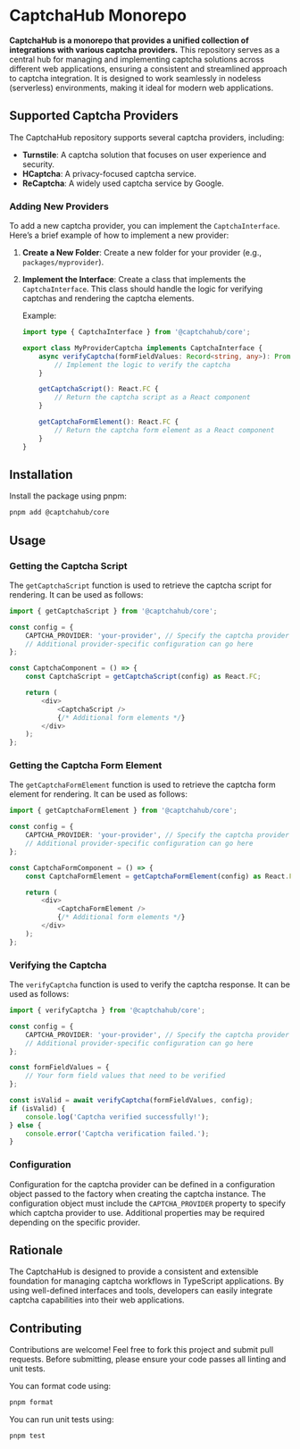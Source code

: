 # CaptchaHub Monorepo

**CaptchaHub is a monorepo that provides a unified collection of integrations with various captcha providers.** This repository serves as a central hub for managing and implementing captcha solutions across different web applications, ensuring a consistent and streamlined approach to captcha integration. It is designed to work seamlessly in nodeless (serverless) environments, making it ideal for modern web applications.

## Supported Captcha Providers

The CaptchaHub repository supports several captcha providers, including:

- **Turnstile**: A captcha solution that focuses on user experience and security.
- **HCaptcha**: A privacy-focused captcha service.
- **ReCaptcha**: A widely used captcha service by Google.

### Adding New Providers

To add a new captcha provider, you can implement the `CaptchaInterface`. Here’s a brief example of how to implement a new provider:

1. **Create a New Folder**: Create a new folder for your provider (e.g., `packages/myprovider`).
2. **Implement the Interface**: Create a class that implements the `CaptchaInterface`. This class should handle the logic for verifying captchas and rendering the captcha elements.

   Example:
   ```typescript
   import type { CaptchaInterface } from '@captchahub/core';

   export class MyProviderCaptcha implements CaptchaInterface {
       async verifyCaptcha(formFieldValues: Record<string, any>): Promise<boolean> {
           // Implement the logic to verify the captcha
       }

       getCaptchaScript(): React.FC {
           // Return the captcha script as a React component
       }

       getCaptchaFormElement(): React.FC {
           // Return the captcha form element as a React component
       }
   }
   ```

## Installation

Install the package using pnpm:

```bash
pnpm add @captchahub/core
```

## Usage

### Getting the Captcha Script

The `getCaptchaScript` function is used to retrieve the captcha script for rendering. It can be used as follows:

```typescript
import { getCaptchaScript } from '@captchahub/core';

const config = {
    CAPTCHA_PROVIDER: 'your-provider', // Specify the captcha provider
    // Additional provider-specific configuration can go here
};

const CaptchaComponent = () => {
    const CaptchaScript = getCaptchaScript(config) as React.FC;

    return (
        <div>
            <CaptchaScript />
            {/* Additional form elements */}
        </div>
    );
};
```

### Getting the Captcha Form Element

The `getCaptchaFormElement` function is used to retrieve the captcha form element for rendering. It can be used as follows:

```typescript
import { getCaptchaFormElement } from '@captchahub/core';

const config = {
    CAPTCHA_PROVIDER: 'your-provider', // Specify the captcha provider
    // Additional provider-specific configuration can go here
};

const CaptchaFormComponent = () => {
    const CaptchaFormElement = getCaptchaFormElement(config) as React.FC;

    return (
        <div>
            <CaptchaFormElement />
            {/* Additional form elements */}
        </div>
    );
};
```

### Verifying the Captcha

The `verifyCaptcha` function is used to verify the captcha response. It can be used as follows:

```typescript
import { verifyCaptcha } from '@captchahub/core';

const config = {
    CAPTCHA_PROVIDER: 'your-provider', // Specify the captcha provider
    // Additional provider-specific configuration can go here
};

const formFieldValues = {
    // Your form field values that need to be verified
};

const isValid = await verifyCaptcha(formFieldValues, config);
if (isValid) {
    console.log('Captcha verified successfully!');
} else {
    console.error('Captcha verification failed.');
}
```

### Configuration

Configuration for the captcha provider can be defined in a configuration object passed to the factory when creating the captcha instance. The configuration object must include the `CAPTCHA_PROVIDER` property to specify which captcha provider to use. Additional properties may be required depending on the specific provider.

## Rationale

The CaptchaHub is designed to provide a consistent and extensible foundation for managing captcha workflows in TypeScript applications. By using well-defined interfaces and tools, developers can easily integrate captcha capabilities into their web applications.

## Contributing

Contributions are welcome! Feel free to fork this project and submit pull requests. Before submitting, please ensure your code passes all linting and unit tests.

You can format code using:

```bash
pnpm format
```

You can run unit tests using:

```bash
pnpm test
